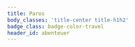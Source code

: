 ```yaml
---
title: Paros
body_classes: 'title-center title-h1h2'
badge_class: badge-color-travel
header_id: abenteuer
---
```



